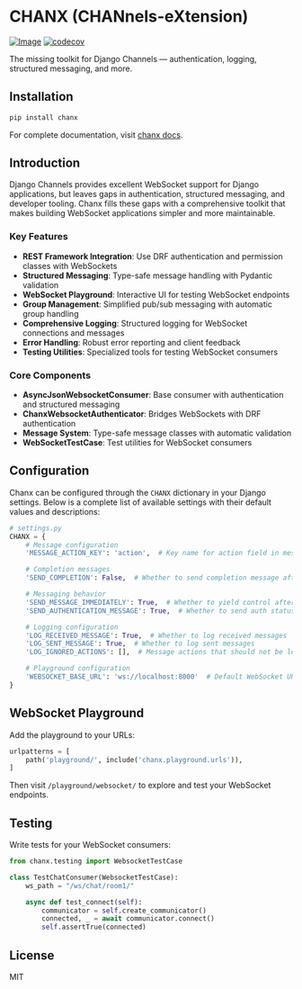 # CHANX (CHANnels-eXtension)
[![Image](https://chanx.readthedocs.io/en/latest/_static/interrogate_badge.svg)](https://github.com/huynguyengl99/chanx)
[![codecov](https://codecov.io/gh/huynguyengl99/chanx/branch/main/graph/badge.svg?token=X8R3BDPTY6)](https://codecov.io/gh/huynguyengl99/chanx)

The missing toolkit for Django Channels — authentication, logging, structured messaging, and more.

## Installation

```bash
pip install chanx
```

For complete documentation, visit [chanx docs](https://chanx.readthedocs.io/).

## Introduction

Django Channels provides excellent WebSocket support for Django applications, but leaves gaps in authentication,
 structured messaging, and developer tooling. Chanx fills these gaps with a comprehensive toolkit that makes
 building WebSocket applications simpler and more maintainable.

### Key Features

- **REST Framework Integration**: Use DRF authentication and permission classes with WebSockets
- **Structured Messaging**: Type-safe message handling with Pydantic validation
- **WebSocket Playground**: Interactive UI for testing WebSocket endpoints
- **Group Management**: Simplified pub/sub messaging with automatic group handling
- **Comprehensive Logging**: Structured logging for WebSocket connections and messages
- **Error Handling**: Robust error reporting and client feedback
- **Testing Utilities**: Specialized tools for testing WebSocket consumers

### Core Components

- **AsyncJsonWebsocketConsumer**: Base consumer with authentication and structured messaging
- **ChanxWebsocketAuthenticator**: Bridges WebSockets with DRF authentication
- **Message System**: Type-safe message classes with automatic validation
- **WebSocketTestCase**: Test utilities for WebSocket consumers

## Configuration

Chanx can be configured through the `CHANX` dictionary in your Django settings. Below is a complete list
 of available settings with their default values and descriptions:

```python
# settings.py
CHANX = {
    # Message configuration
    'MESSAGE_ACTION_KEY': 'action',  # Key name for action field in messages

    # Completion messages
    'SEND_COMPLETION': False,  # Whether to send completion message after processing messages

    # Messaging behavior
    'SEND_MESSAGE_IMMEDIATELY': True,  # Whether to yield control after sending messages
    'SEND_AUTHENTICATION_MESSAGE': True,  # Whether to send auth status after connection

    # Logging configuration
    'LOG_RECEIVED_MESSAGE': True,  # Whether to log received messages
    'LOG_SENT_MESSAGE': True,  # Whether to log sent messages
    'LOG_IGNORED_ACTIONS': [],  # Message actions that should not be logged

    # Playground configuration
    'WEBSOCKET_BASE_URL': 'ws://localhost:8000'  # Default WebSocket URL for discovery
}
```

## WebSocket Playground

Add the playground to your URLs:

```python
urlpatterns = [
    path('playground/', include('chanx.playground.urls')),
]
```

Then visit `/playground/websocket/` to explore and test your WebSocket endpoints.

## Testing

Write tests for your WebSocket consumers:

```python
from chanx.testing import WebsocketTestCase

class TestChatConsumer(WebsocketTestCase):
    ws_path = "/ws/chat/room1/"

    async def test_connect(self):
        communicator = self.create_communicator()
        connected, _ = await communicator.connect()
        self.assertTrue(connected)
```

## License
MIT

